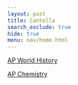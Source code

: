 ```yaml
---
layout: post
title: Cantella
search_exclude: true
hide: true
menu: nav/home.html
---
```


<!-- Basic Foundation as of Now -->
<!-- Styles will be added later -->

<a href="{{site.baseurl}}/classes/ap/world/home">AP World History</a>

<a href="{{site.baseurl}}/classes/ap/chem/home">AP Chemistry</a>
